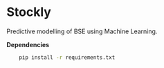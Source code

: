 Stockly
=======
Predictive modelling of BSE using Machine Learning.

__Dependencies__

```bash
	pip install -r requirements.txt
```
